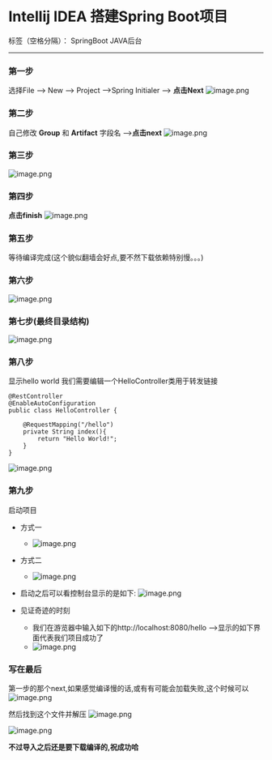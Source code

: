 # Intellij IDEA 搭建Spring Boot项目

标签（空格分隔）： SpringBoot JAVA后台

---

### 第一步
选择File --> New --> Project -->Spring Initialer  --> **点击Next**
![image.png](http://upload-images.jianshu.io/upload_images/1316820-a38a44b5f4f34cd7.png?imageMogr2/auto-orient/strip%7CimageView2/2/w/1240)

### 第二步
自己修改 **Group** 和 **Artifact** 字段名 -->**点击next**
![image.png](http://upload-images.jianshu.io/upload_images/1316820-669c90a9c4879e2b.png?imageMogr2/auto-orient/strip%7CimageView2/2/w/1240)

### 第三步
![image.png](http://upload-images.jianshu.io/upload_images/1316820-e59a6ea64e4036ae.png?imageMogr2/auto-orient/strip%7CimageView2/2/w/1240)

### 第四步
**点击finish**
![image.png](http://upload-images.jianshu.io/upload_images/1316820-d0cc53f00ad4c51c.png?imageMogr2/auto-orient/strip%7CimageView2/2/w/1240)

### 第五步
等待编译完成(这个貌似翻墙会好点,要不然下载依赖特别慢。。。)

### 第六步
![image.png](http://upload-images.jianshu.io/upload_images/1316820-39a2aa2a2707f2a3.png?imageMogr2/auto-orient/strip%7CimageView2/2/w/1240)

### 第七步(最终目录结构)
![image.png](http://upload-images.jianshu.io/upload_images/1316820-f75cf5cd6cea739c.png?imageMogr2/auto-orient/strip%7CimageView2/2/w/1240)

### 第八步
显示hello world
我们需要编辑一个HelloController类用于转发链接
```
@RestController
@EnableAutoConfiguration
public class HelloController {
    
    @RequestMapping("/hello")
    private String index(){
        return "Hello World!";
    }
}
```

![image.png](http://upload-images.jianshu.io/upload_images/1316820-8d7e499f808284be.png?imageMogr2/auto-orient/strip%7CimageView2/2/w/1240)

### 第九步
启动项目

* 方式一
    * ![image.png](http://upload-images.jianshu.io/upload_images/1316820-e2197abae79b0a4b.png?imageMogr2/auto-orient/strip%7CimageView2/2/w/1240)
 
* 方式二
    * ![image.png](http://upload-images.jianshu.io/upload_images/1316820-b8ff62e991364021.png?imageMogr2/auto-orient/strip%7CimageView2/2/w/1240)

* 启动之后可以看控制台显示的是如下:
![image.png](http://upload-images.jianshu.io/upload_images/1316820-51df6da870643e7e.png?imageMogr2/auto-orient/strip%7CimageView2/2/w/1240)

    
* 见证奇迹的时刻
    * 我们在游览器中输入如下的http://localhost:8080/hello  -->显示的如下界面代表我们项目成功了
    * ![image.png](http://upload-images.jianshu.io/upload_images/1316820-bf8f049a903d287a.png?imageMogr2/auto-orient/strip%7CimageView2/2/w/1240)

### 写在最后
第一步的那个next,如果感觉编译慢的话,或有有可能会加载失败,这个时候可以
![image.png](http://upload-images.jianshu.io/upload_images/1316820-10b71e8e5cdfffc1.png?imageMogr2/auto-orient/strip%7CimageView2/2/w/1240)

然后找到这个文件并解压
![image.png](http://upload-images.jianshu.io/upload_images/1316820-71a3f431e87279dd.png?imageMogr2/auto-orient/strip%7CimageView2/2/w/1240)

![image.png](http://upload-images.jianshu.io/upload_images/1316820-ec85160f54fce34c.png?imageMogr2/auto-orient/strip%7CimageView2/2/w/1240)

**不过导入之后还是要下载编译的,祝成功哈**







